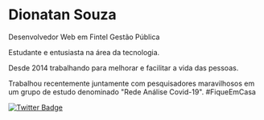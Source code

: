 # Dionatan Souza

Desenvolvedor Web em Fintel Gestão Pública


Estudante e entusiasta na área da tecnologia.

Desde 2014 trabalhando para melhorar e facilitar a vida das pessoas.

Trabalhou recentemente juntamente com pesquisadores maravilhosos em um grupo de estudo denominado "Rede Análise Covid-19". #FiqueEmCasa


[![Twitter Badge](https://img.shields.io/badge/-@dionhc-1?style=for-the-badge&labelColor=6633cc&logo=internet-explorer&logoColor=white&link=https://www.dionatan.com.br)](https://www.dionatan.com.br)



<!--
**dionatamsouza/dionatamsouza** is a ✨ _special_ ✨ repository because its `README.md` (this file) appears on your GitHub profile.

[![LinkedIn](https://www.linkedin.com/in/dionatan-souza/)]

Here are some ideas to get you started:

- 🔭 I’m currently working on ...
- 🌱 I’m currently learning ...
- 👯 I’m looking to collaborate on ...
- 🤔 I’m looking for help with ...
- 💬 Ask me about ...
- 📫 How to reach me: ...
- 😄 Pronouns: ...
- ⚡ Fun fact: ...

See badges on https://shields.io/
-->
